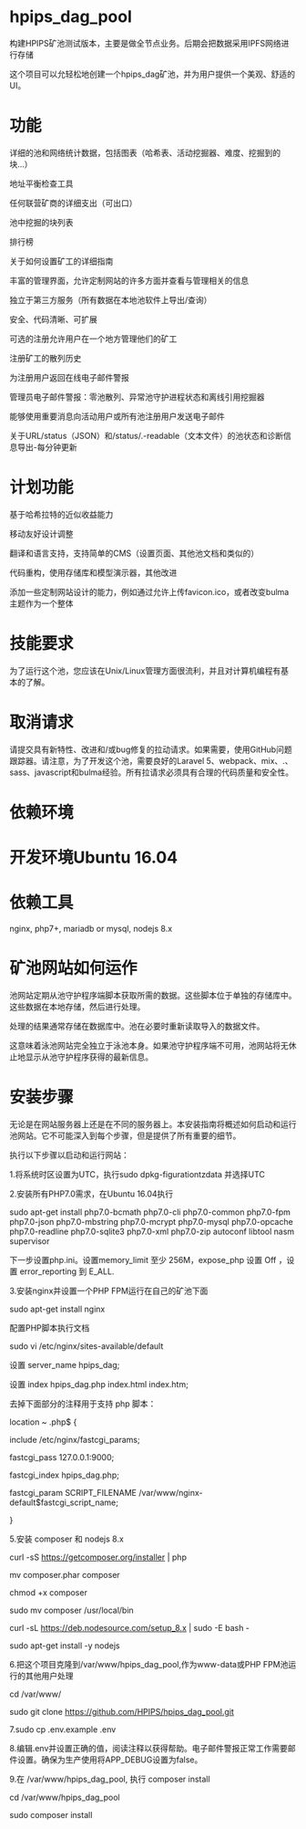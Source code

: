 # hpips_dag_pool

构建HPIPS矿池测试版本，主要是做全节点业务。后期会把数据采用IPFS网络进行存储

这个项目可以允轻松地创建一个hpips_dag矿池，并为用户提供一个美观、舒适的UI。

# 功能
详细的池和网络统计数据，包括图表（哈希表、活动挖掘器、难度、挖掘到的块…）

地址平衡检查工具

任何联营矿商的详细支出（可出口）

池中挖掘的块列表

排行榜

关于如何设置矿工的详细指南

丰富的管理界面，允许定制网站的许多方面并查看与管理相关的信息

独立于第三方服务（所有数据在本地池软件上导出/查询）

安全、代码清晰、可扩展

可选的注册允许用户在一个地方管理他们的矿工

注册矿工的散列历史

为注册用户返回在线电子邮件警报

管理员电子邮件警报：零池散列、异常池守护进程状态和离线引用挖掘器

能够使用重要消息向活动用户或所有池注册用户发送电子邮件

关于URL/status（JSON）和/status/.-readable（文本文件）的池状态和诊断信息导出-每分钟更新

# 计划功能

基于哈希拉特的近似收益能力

移动友好设计调整

翻译和语言支持，支持简单的CMS（设置页面、其他池文档和类似的）

代码重构，使用存储库和模型演示器，其他改进

添加一些定制网站设计的能力，例如通过允许上传favicon.ico，或者改变bulma主题作为一个整体

# 技能要求

为了运行这个池，您应该在Unix/Linux管理方面很流利，并且对计算机编程有基本的了解。

# 取消请求

请提交具有新特性、改进和/或bug修复的拉动请求。如果需要，使用GitHub问题跟踪器。请注意，为了开发这个池，需要良好的Laravel 5、webpack、mix、.、sass、javascript和bulma经验。所有拉请求必须具有合理的代码质量和安全性。

# 依赖环境

# 开发环境Ubuntu 16.04

# 依赖工具

nginx, php7+, mariadb or mysql, nodejs 8.x

# 矿池网站如何运作

池网站定期从池守护程序端脚本获取所需的数据。这些脚本位于单独的存储库中。这些数据在本地存储，然后进行处理。

处理的结果通常存储在数据库中。池在必要时重新读取导入的数据文件。

这意味着泳池网站完全独立于泳池本身。如果池守护程序端不可用，池网站将无休止地显示从池守护程序获得的最新信息。

# 安装步骤

无论是在网站服务器上还是在不同的服务器上。本安装指南将概述如何启动和运行池网站。它不可能深入到每个步骤，但是提供了所有重要的细节。

执行以下步骤以启动和运行网站：

1.将系统时区设置为UTC，执行sudo dpkg-figurationtzdata 并选择UTC

2.安装所有PHP7.0需求，在Ubuntu 16.04执行

sudo apt-get install php7.0-bcmath php7.0-cli php7.0-common php7.0-fpm php7.0-json php7.0-mbstring php7.0-mcrypt php7.0-mysql php7.0-opcache php7.0-readline php7.0-sqlite3 php7.0-xml php7.0-zip autoconf libtool nasm supervisor

下一步设置php.ini。设置memory_limit 至少 256M，expose_php 设置 Off ，设置 error_reporting 到 E_ALL.

3.安装nginx并设置一个PHP FPM运行在自己的矿池下面

sudo apt-get install nginx

配置PHP脚本执行文档

sudo vi /etc/nginx/sites-available/default

设置 server_name hpips_dag;

设置 index hpips_dag.php index.html index.htm;

去掉下面部分的注释用于支持 php 脚本： 

location ~ \.php$ {

include /etc/nginx/fastcgi_params; 

fastcgi_pass 127.0.0.1:9000;

fastcgi_index hpips_dag.php;

fastcgi_param SCRIPT_FILENAME /var/www/nginx-default$fastcgi_script_name;

}

5.安装 composer 和 nodejs 8.x

 curl -sS https://getcomposer.org/installer | php
 
 mv composer.phar composer
 
 chmod +x composer
 
 sudo mv composer /usr/local/bin
 
 curl -sL https://deb.nodesource.com/setup_8.x | sudo -E bash -
 
 sudo apt-get install -y nodejs
 
 
 6.把这个项目克隆到/var/www/hpips_dag_pool,作为www-data或PHP FPM池运行的其他用户处理
 
 cd /var/www/
 
 sudo git clone https://github.com/HPIPS/hpips_dag_pool.git
 
 7.sudo cp .env.example .env
 
 8.编辑.env并设置正确的值，阅读注释以获得帮助。电子邮件警报正常工作需要邮件设置。确保为生产使用将APP_DEBUG设置为false。
 
 9.在 /var/www/hpips_dag_pool, 执行 composer install
 
 cd /var/www/hpips_dag_pool
 
 sudo composer install

